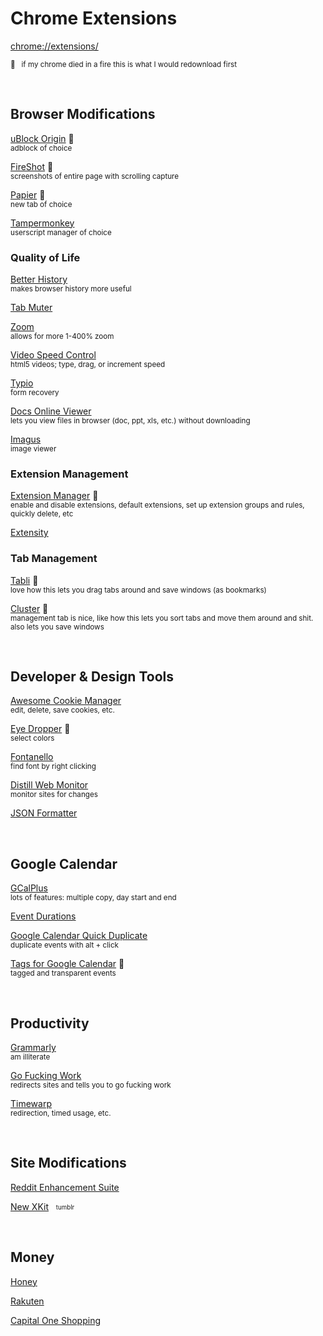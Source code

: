 # Chrome Extensions

[chrome://extensions/](chrome://extensions/)

<sub>🌟 &nbsp; if my chrome died in a fire this is what I would redownload first</sub>

&nbsp;

## Browser Modifications 

[uBlock Origin](https://chrome.google.com/webstore/detail/ublock-origin/cjpalhdlnbpafiamejdnhcphjbkeiagm) 🌟  
<sub>adblock of choice</sub>

[FireShot](https://chrome.google.com/webstore/detail/take-webpage-screenshots/mcbpblocgmgfnpjjppndjkmgjaogfceg) 🌟  
<sub>screenshots of entire page with scrolling capture</sub>

[Papier](https://chrome.google.com/webstore/detail/papier/hhjeaokafplhjoogdemakihhdhffacia) 🌟  
<sub>new tab of choice</sub> 

[Tampermonkey](https://chrome.google.com/webstore/detail/tampermonkey/dhdgffkkebhmkfjojejmpbldmpobfkfo)  
<sub>userscript manager of choice</sub>



### Quality of Life

[Better History](https://chrome.google.com/webstore/detail/better-history/egehpkpgpgooebopjihjmnpejnjafefi)   
<sub>makes browser history more useful</sub>

[Tab Muter](https://chrome.google.com/webstore/detail/tab-muter/bnclejfcblondkjliiblkojdeloomadd)  

[Zoom](https://chrome.google.com/webstore/detail/zoom-for-google-chrome/lajondecmobodlejlcjllhojikagldgd)  
<sub>allows for more 1-400% zoom</sub>

[Video Speed Control](https://chrome.google.com/webstore/detail/video-speed-control/aejbmaihhlajphnlcdbojkjbdckkfdki)  
<sub>html5 videos; type, drag, or increment speed</sub>

[Typio](https://chrome.google.com/webstore/detail/typio-form-recovery/djkbihbnjhkjahbhjaadbepppbpoedaa)  
<sub>form recovery</sub>

[Docs Online Viewer](https://chrome.google.com/webstore/detail/docs-online-viewer/gmpljdlgcdkljlppaekciacdmdlhfeon)  
<sub>lets you view files in browser (doc, ppt, xls, etc.) without downloading</sub>

[Imagus](https://chrome.google.com/webstore/detail/imagus/immpkjjlgappgfkkfieppnmlhakdmaab)  
<sub>image viewer</sub>


### Extension Management 

[Extension Manager](https://chrome.google.com/webstore/detail/extension-manager/gjldcdngmdknpinoemndlidpcabkggco) 🌟  
<sub>enable and disable extensions, default extensions, set up extension groups and rules, quickly delete, etc</sub>

[Extensity](https://chrome.google.com/webstore/detail/extensity/jjmflmamggggndanpgfnpelongoepncg)  
<sub></sub>


### Tab Management

[Tabli](https://chrome.google.com/webstore/detail/tabli/igeehkedfibbnhbfponhjjplpkeomghi) 🌟  
<sub>love how this lets you drag tabs around and save windows (as bookmarks)</sub>

[Cluster](https://chrome.google.com/webstore/detail/cluster-window-tab-manage/aadahadfdmiibmdhfmpbeeebejmjnkef) 🌟  
<sub>management tab is nice, like how this lets you sort tabs and move them around and shit. also lets you save windows</sub>



&nbsp;

## Developer & Design Tools

[Awesome Cookie Manager](https://chrome.google.com/webstore/detail/awesome-cookie-manager/hcpidejphgpcgfnpiehkcckkkemgneif)  
<sub>edit, delete, save cookies, etc.</sub>

[Eye Dropper](https://chrome.google.com/webstore/detail/eye-dropper/hmdcmlfkchdmnmnmheododdhjedfccka) 🌟  
<sub>select colors</sub>

[Fontanello](https://chrome.google.com/webstore/detail/fontanello/jdlhfjlpaijjhklfadlhbbmpjfddkglc)  
<sub>find font by right clicking</sub>

[Distill Web Monitor](https://chrome.google.com/webstore/detail/distill-web-monitor/inlikjemeeknofckkjolnjbpehgadgge)  
<sub>monitor sites for changes</sub>

[JSON Formatter](https://chrome.google.com/webstore/detail/json-formatter/bcjindcccaagfpapjjmafapmmgkkhgoa)



&nbsp;

## Google Calendar 

[GCalPlus](https://chrome.google.com/webstore/detail/gcalplus/mjelhipeelammmhpghkpigkdonihkakj)  
<sub>lots of features: multiple copy, day start and end</sub>

[Event Durations](https://chrome.google.com/webstore/detail/event-durations-for-googl/elfoibhncineionfonglaickdliaikmj)  
<sub></sub>

[Google Calendar Quick Duplicate](https://chrome.google.com/webstore/detail/google-calendar-quick-dup/belnijodgolpgmpahmdkjbjehbobnfpd)  
<sub>duplicate events with alt + click</sub>

[Tags for Google Calendar](https://chrome.google.com/webstore/detail/tags-for-google-calendar/ncpjnjohbcgocheijdaafoidjnkpajka) 🌟  
<sub>tagged and transparent events</sub>



&nbsp;

## Productivity 

[Grammarly](https://chrome.google.com/webstore/detail/grammarly-grammar-checker/kbfnbcaeplbcioakkpcpgfkobkghlhen)  
<sub>am illiterate</sub> 

[Go Fucking Work](https://chrome.google.com/webstore/detail/go-fucking-work/hibmkkpfegfiinilnlabbfnjcopdiiig)  
<sub>redirects sites and tells you to go fucking work</sub>

[Timewarp](https://chrome.google.com/webstore/detail/timewarp/mmmhadpnjmokjbmgamifipkjddhlfkhi)  
<sub>redirection, timed usage, etc. </sub>



&nbsp;

## Site Modifications

[Reddit Enhancement Suite](https://chrome.google.com/webstore/detail/reddit-enhancement-suite/kbmfpngjjgdllneeigpgjifpgocmfgmb)

[New XKit](https://chrome.google.com/webstore/detail/new-xkit/inobiceghmpkaklcknpniboilbjmlald) &nbsp; <sub><sup>tumblr</sup></sub>



&nbsp;

## Money 

[Honey](https://chrome.google.com/webstore/detail/honey-automatic-coupons-r/bmnlcjabgnpnenekpadlanbbkooimhnj)

[Rakuten](https://chrome.google.com/webstore/detail/rakuten-get-cash-back-for/chhjbpecpncaggjpdakmflnfcopglcmi)

[Capital One Shopping](https://chrome.google.com/webstore/detail/capital-one-shopping-add/nenlahapcbofgnanklpelkaejcehkggg)


<!-- 
[]()  
<sub></sub>
-->